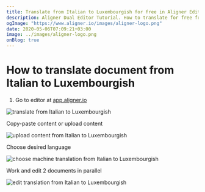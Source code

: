 ```yaml
---
title: Translate from Italian to Luxembourgish for free in Aligner Editor
description: Aligner Dual Editor Tutorial. How to translate for free from Italian to Luxembourgish. Aligner is multilingual document management platform. 
ogImage: "https://www.aligner.io/images/aligner-logo.png"
date: 2020-05-06T07:09:21+03:00
image: ../images/aligner-logo.png
onBlog: true
---
```


# How to translate document from Italian to Luxembourgish

1. Go to editor at [app.aligner.io](https://app.aligner.io "Aligner App web page")

![translate from Italian to Luxembourgish](../aligner-blank-editor.png "translate from Italian to Luxembourgish")

Copy-paste content or upload content

![upload content from Italian to Luxembourgish](../aligner-uploaded-document.png "upload content from Italian to Luxembourgish")

Choose desired language

![choose machine translation from Italian to Luxembourgish](../aligner-language-dropdown.png "choose machine translation from Italian to Luxembourgish")

Work and edit 2 documents in parallel

![edit translation from Italian to Luxembourgish](../aligner-double-sitded-editor.png "edit translation from Italian to Luxembourgish")

